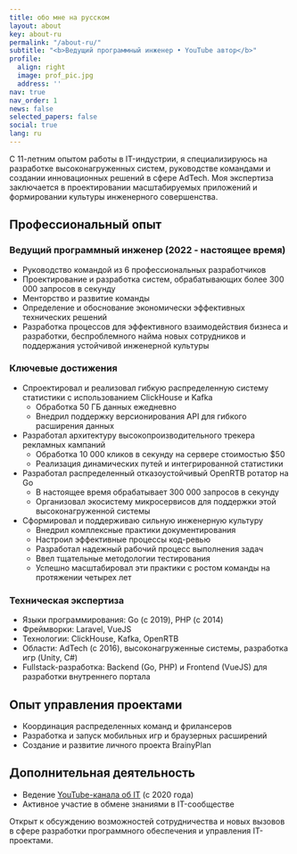 ```yaml
---
title: обо мне на русском
layout: about
key: about-ru
permalink: "/about-ru/"
subtitle: "<b>Ведущий программный инженер • YouTube автор</b>"
profile:
  align: right
  image: prof_pic.jpg
  address: ''
nav: true
nav_order: 1
news: false
selected_papers: false
social: true
lang: ru
---
```



С 11-летним опытом работы в IT-индустрии, я специализируюсь на разработке высоконагруженных систем, руководстве командами и создании инновационных решений в сфере AdTech. Моя экспертиза заключается в проектировании масштабируемых приложений и формировании культуры инженерного совершенства.

## Профессиональный опыт

### Ведущий программный инженер (2022 - настоящее время)
- Руководство командой из 6 профессиональных разработчиков
- Проектирование и разработка систем, обрабатывающих более 300 000 запросов в секунду
- Менторство и развитие команды
- Определение и обоснование экономически эффективных технических решений
- Разработка процессов для эффективного взаимодействия бизнеса и разработки, беспроблемного найма новых сотрудников и поддержания устойчивой инженерной культуры

### Ключевые достижения
- Спроектировал и реализовал гибкую распределенную систему статистики с использованием ClickHouse и Kafka
  - Обработка 50 ГБ данных ежедневно
  - Внедрил поддержку версионирования API для гибкого расширения данных
- Разработал архитектуру высокопроизводительного трекера рекламных кампаний
  - Обработка 10 000 кликов в секунду на сервере стоимостью $50
  - Реализация динамических путей и интегрированной статистики
- Разработал распределенный отказоустойчивый OpenRTB ротатор на Go
  - В настоящее время обрабатывает 300 000 запросов в секунду
  - Организовал экосистему микросервисов для поддержки этой высоконагруженной системы
- Сформировал и поддерживаю сильную инженерную культуру
  - Внедрил комплексные практики документирования
  - Настроил эффективные процессы код-ревью
  - Разработал надежный рабочий процесс выполнения задач
  - Ввел тщательные методологии тестирования
  - Успешно масштабировал эти практики с ростом команды на протяжении четырех лет

### Техническая экспертиза
- Языки программирования: Go (с 2019), PHP (с 2014)
- Фреймворки: Laravel, VueJS
- Технологии: ClickHouse, Kafka, OpenRTB
- Области: AdTech (с 2016), высоконагруженные системы, разработка игр (Unity, C#)
- Fullstack-разработка: Backend (Go, PHP) и Frontend (VueJS) для разработки внутреннего портала

## Опыт управления проектами
- Координация распределенных команд и фрилансеров
- Разработка и запуск мобильных игр и браузерных расширений
- Создание и развитие личного проекта BrainyPlan

## Дополнительная деятельность
- Ведение [YouTube-канала об IT](/projects/YouTube/) (с 2020 года)
- Активное участие в обмене знаниями в IT-сообществе

Открыт к обсуждению возможностей сотрудничества и новых вызовов в сфере разработки программного обеспечения и управления IT-проектами.
